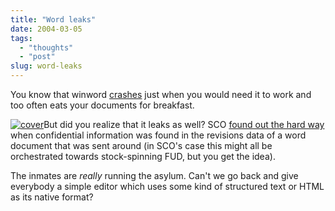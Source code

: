 ```yaml
---
title: "Word leaks"
date: 2004-03-05
tags: 
  - "thoughts"
  - "post"
slug: word-leaks
---
```


You know that winword [crashes](http://www.andrewsavory.com/blog/archives/000210.html) just when you would need it to work and too often eats your documents for breakfast.

[![cover](/assets/images/movable-type-blog-archives/0672316498.01.TZZZZZZZ.jpg)](http://www.amazon.com/exec/obidos/ASIN/0672316498/bertrandswebl-20)But did you realize that it leaks as well? SCO [found out the hard way](http://news.com.com/2100-7344_3-5170073.html) when confidential information was found in the revisions data of a word document that was sent around (in SCO's case this might all be orchestrated towards stock-spinning FUD, but you get the idea).

The inmates are _really_ running the asylum. Can't we go back and give everybody a simple editor which uses some kind of structured text or HTML as its native format?
